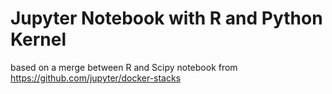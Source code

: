 # Jupyter Notebook with R and Python Kernel
based on a merge between R and Scipy notebook from https://github.com/jupyter/docker-stacks
